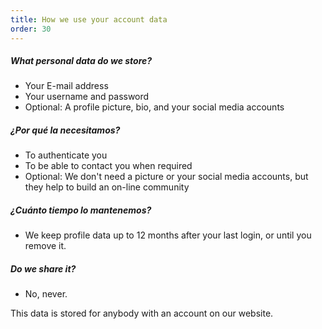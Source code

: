 ```yaml
---
title: How we use your account data
order: 30
---
```



##### What personal data do we store?

- Your E-mail address
- Your username and password
- Optional: A profile picture, bio, and your social media accounts

##### ¿Por qué la necesitamos?

- To authenticate you
- To be able to contact you when required
- Optional: We don't need a picture or your social media accounts, but they help to build an on-line community

##### ¿Cuánto tiempo lo mantenemos?

- We keep profile data up to 12 months after your last login, or until you remove it.

##### Do we share it?

- No, never.

<Note>
This data is stored for anybody with an account on our website.
</Note>

